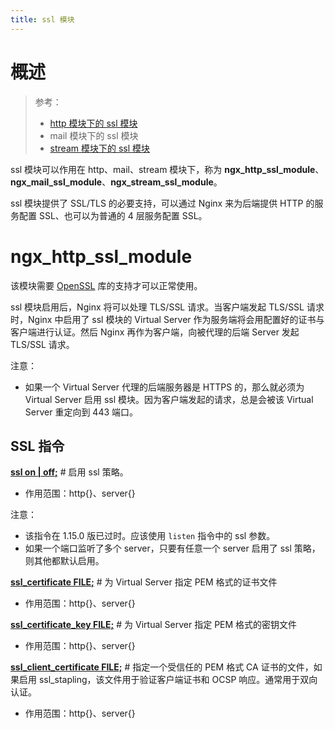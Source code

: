 ```yaml
---
title: ssl 模块
---
```


# 概述

> 参考：
> 
> - [http 模块下的 ssl 模块](http://nginx.org/en/docs/http/ngx_http_ssl_module.html)
> - mail 模块下的 ssl 模块
> - [stream 模块下的 ssl 模块](http://nginx.org/en/docs/stream/ngx_stream_ssl_module.html)

ssl 模块可以作用在 http、mail、stream 模块下，称为 **ngx_http_ssl_module**、**ngx_mail_ssl_module**、**ngx_stream_ssl_module**。

ssl 模块提供了 SSL/TLS 的必要支持，可以通过 Nginx 来为后端提供 HTTP 的服务配置 SSL、也可以为普通的 4 层服务配置 SSL。

# ngx_http_ssl_module

该模块需要 [OpenSSL](https://www.openssl.org/) 库的支持才可以正常使用。

ssl 模块启用后，Nginx 将可以处理 TLS/SSL 请求。当客户端发起 TLS/SSL 请求时，Nginx 中启用了 ssl 模块的 Virtual Server 作为服务端将会用配置好的证书与客户端进行认证。然后 Nginx 再作为客户端，向被代理的后端 Server 发起 TLS/SSL 请求。

注意：

- 如果一个 Virtual Server 代理的后端服务器是 HTTPS 的，那么就必须为 Virtual Server 启用 ssl 模块。因为客户端发起的请求，总是会被该 Virtual Server 重定向到 443 端口。

## SSL 指令

[**ssl on | off;**](http://nginx.org/en/docs/http/ngx_http_ssl_module.html#ssl) # 启用 ssl 策略。

- 作用范围：http{}、server{}

注意：

- 该指令在 1.15.0 版已过时。应该使用 `listen` 指令中的 ssl 参数。
- 如果一个端口监听了多个 server，只要有任意一个 server 启用了 ssl 策略，则其他都默认启用。

[**ssl_certificate FILE;**](http://nginx.org/en/docs/http/ngx_http_ssl_module.html#ssl_certificate) # 为 Virtual Server 指定 PEM 格式的证书文件

- 作用范围：http{}、server{}

[**ssl_certificate_key FILE;**](http://nginx.org/en/docs/http/ngx_http_ssl_module.html#ssl_certificate_key) # 为 Virtual Server 指定 PEM 格式的密钥文件

- 作用范围：http{}、server{}

[**ssl_client_certificate FILE;**](http://nginx.org/en/docs/http/ngx_http_ssl_module.html#ssl_client_certificate) # 指定一个受信任的 PEM 格式 CA 证书的文件，如果启用 ssl_stapling，该文件用于验证客户端证书和 OCSP 响应。通常用于双向认证。

- 作用范围：http{}、server{}
